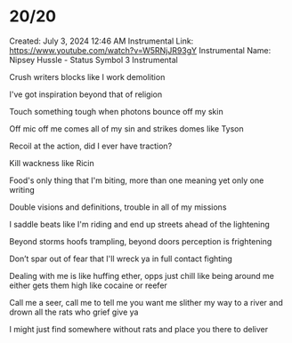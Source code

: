 # 20/20

Created: July 3, 2024 12:46 AM
Instrumental Link: https://www.youtube.com/watch?v=W5RNjJR93gY
Instrumental Name: Nipsey Hussle - Status Symbol 3 Instrumental

Crush writers blocks like I work demolition

I've got inspiration beyond that of religion

Touch something tough when photons bounce off my skin

Off mic off me comes all of my sin and strikes domes like Tyson

Recoil at the action, did I ever have traction?

Kill wackness like Ricin

Food's only thing that I'm biting, more than one meaning yet only one writing

Double visions and definitions, trouble in all of my missions

I saddle beats like I'm riding and end up streets ahead of the lightening

Beyond storms hoofs trampling, beyond doors perception is frightening

Don’t spar out of fear that I'll wreck ya in full contact fighting

Dealing with me is like huffing ether, opps just chill like being around me either gets them high like cocaine or reefer

Call me a seer, call me to tell me you want me slither my way to a river and drown all the rats who grief give ya

I might just find somewhere without rats and place you there to deliver
